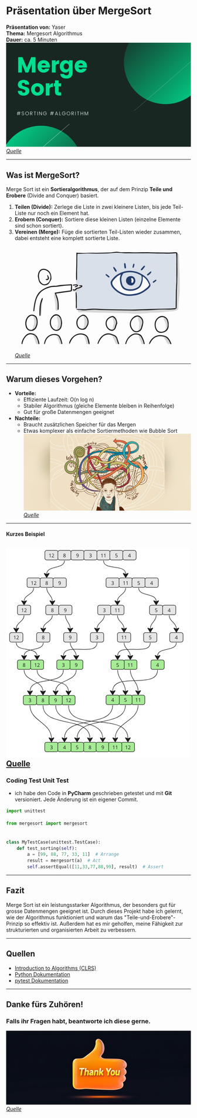 # Präsentation über MergeSort

**Präsentation von:** Yaser  
**Thema:** Mergesort Algorithmus  
**Dauer:** ca. 5 Minuten
![w:400px](Merge-Sort.png)
*[Quelle](https://fullyunderstood.com/pseudocodes/merge-sort/)*

---
## Was ist MergeSort?
Merge Sort ist ein **Sortieralgorithmus**, der auf dem Prinzip **Teile und Erobere** (Divide and Conquer) basiert. 
  1. **Teilen (Divide):** Zerlege die Liste in zwei kleinere Listen, bis jede Teil-Liste nur noch ein Element hat.  
  2. **Erobern (Conquer):** Sortiere diese kleinen Listen (einzelne Elemente sind schon sortiert).  
  3. **Vereinen (Merge):** Füge die sortierten Teil-Listen wieder zusammen, dabei entsteht eine komplett sortierte Liste.
![w:300px](fotogroesse-powerpoint-titel.png)
*[Quelle](ttps://www.npridik.de/scharfe-bilder-powerpoint/)*
---

## Warum dieses Vorgehen?

- **Vorteile:**  
  - Effiziente Laufzeit: O(n log n)  
  - Stabiler Algorithmus (gleiche Elemente bleiben in Reihenfolge)  
  - Gut für große Datenmengen geeignet
- **Nachteile:**  
  - Braucht zusätzlichen Speicher für das Mergen  
  - Etwas komplexer als einfache Sortiermethoden wie Bubble Sort
![w:350px](mit_systemischem_vorgehen_souveraen_entscheiden_h.jpg)
*[Quelle](https://www.projektmagazin.de/artikel/mit-systemischem-vorgehen-souveraen-entscheiden_1098373)*
---

#### Kurzes Beispiel
![img_mergesort_long.png](img_mergesort_long.png)
[Quelle](https://www.google.com/search?sca_esv=540dfeac42c719c1&rlz=1C5CHFA_enCH1128CH1128&sxsrf=ADLYWILoU2-T9WQ_pvxDLCGCmvXUFOn9SQ:1737052881559&q=Flowchart+Merge+Sort&udm=2&fbs=AEQNm0DlzhzfgcMT762IeLYOzuulDPgyJPevQP2Oosl6sssSrPn5pJs7adjRH8kSeoH51-gL7LD-8cmPkqOR0hRG0Psm2xtLnhE2EakQolUBt88UhVFfwYnjHiytWztiGD40QShZeb4D5FPzsaSiZsM79fFILRLCJzrfFPuFpDuc8r4n9nEc3_HApqyjaz36fz7wwaxMUkIk&sa=X&ved=2ahUKEwiIidif8vqKAxVInf0HHc_DHOYQtKgLegQIFBAB&biw=1512&bih=823&dpr=2#imgrc=AyGbr_mk_BGcOM&imgdii=Lwsi3WdSV1k83M)
---

### Coding Test Unit Test
- ich habe den Code in **PyCharm** geschrieben getestet und mit **Git** versioniert. Jede Änderung ist ein eigener Commit.

```Python
import unittest

from mergesort import mergesort


class MyTestCase(unittest.TestCase):
    def test_sorting(self):
        a = [99, 88, 77, 33, 11]  # Arrange
        result = mergesort(a)  # Act
        self.assertEqual([11,33,77,88,99], result)  # Assert
```
---

## Fazit

<span style="font-size: 14px;">Merge Sort ist ein leistungsstarker Algorithmus, der besonders gut für grosse Datenmengen geeignet ist. Durch dieses Projekt habe ich gelernt, wie der Algorithmus funktioniert und warum das "Teile-und-Erobere"-Prinzip so effektiv ist. Außerdem hat es mir geholfen, meine Fähigkeit zur strukturierten und organisierten Arbeit zu verbessern.</span>

---

## Quellen
- [Introduction to Algorithms (CLRS)](https://mitpress.mit.edu/books/introduction-algorithms)  
- [Python Dokumentation](https://docs.python.org)  
- [pytest Dokumentation](https://docs.pytest.org/)
---

## Danke fürs Zuhören!

### Falls ihr Fragen habt, beantworte ich diese gerne.

![240_F_1152303874_kQKC0WtyYvJD3rMIBxa7rqiQlrbOQJ7b.jpg](240_F_1152303874_kQKC0WtyYvJD3rMIBxa7rqiQlrbOQJ7b.jpg)
*[Quelle](https://stock.adobe.com/de/search?k=thumbs+up+emoji)*